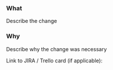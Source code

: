 ### What

Describe the change

### Why

Describe why the change was necessary

Link to JIRA / Trello card (if applicable):

